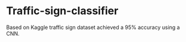 # Traffic-sign-classifier
Based on Kaggle traffic sign dataset achieved a 95% accuracy using a CNN.
